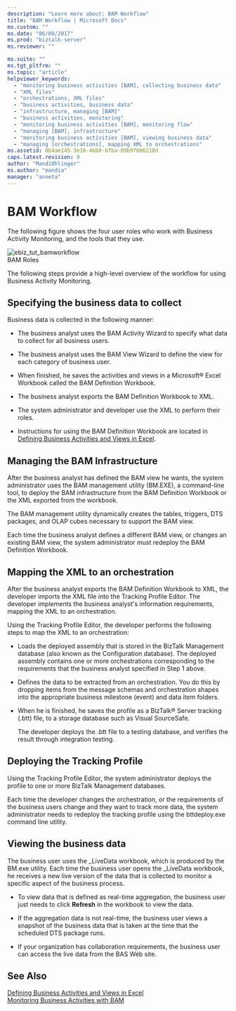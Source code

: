 ```yaml
---
description: "Learn more about: BAM Workflow"
title: "BAM Workflow | Microsoft Docs"
ms.custom: ""
ms.date: "06/08/2017"
ms.prod: "biztalk-server"
ms.reviewer: ""

ms.suite: ""
ms.tgt_pltfrm: ""
ms.topic: "article"
helpviewer_keywords: 
  - "monitoring business activities [BAM], collecting business data"
  - "XML files"
  - "orchestrations, XML files"
  - "business activities, business data"
  - "infrastructure, managing [BAM]"
  - "business activities, monitoring"
  - "monitoring business activities [BAM], monitoring flow"
  - "managing [BAM], infrastructure"
  - "monitoring business activities [BAM], viewing business data"
  - "managing [orchestrations], mapping XML to orchestrations"
ms.assetid: 8b4ae145-3e16-4bb8-bfba-09b9f666218d
caps.latest.revision: 9
author: "MandiOhlinger"
ms.author: "mandia"
manager: "anneta"
---
```

# BAM Workflow
The following figure shows the four user roles who work with Business Activity Monitoring, and the tools that they use.  
  
 ![](../core/media/ebiz-tut-bamworkflow.gif "ebiz_tut_bamworkflow")  
BAM Roles  
  
 The following steps provide a high-level overview of the workflow for using Business Activity Monitoring.  
  
## Specifying the business data to collect  
 Business data is collected in the following manner:  
  
-   The business analyst uses the BAM Activity Wizard to specify what data to collect for all business users.  
  
-   The business analyst uses the BAM View Wizard to define the view for each category of business user.  
  
-   When finished, he saves the activities and views in a Microsoft® Excel Workbook called the BAM Definition Workbook.  
  
-   The business analyst exports the BAM Definition Workbook to XML.  
  
-   The system administrator and developer use the XML to perform their roles.  
  
-   Instructions for using the BAM Definition Workbook are located in [Defining Business Activities and Views in Excel](../core/defining-business-activities-and-views-in-excel.md).  
  
## Managing the BAM Infrastructure  
 After the business analyst has defined the BAM view he wants, the system administrator uses the BAM management utility (BM.EXE), a command-line tool, to deploy the BAM infrastructure from the BAM Definition Workbook or the XML exported from the workbook.  
  
 The BAM management utility dynamically creates the tables, triggers, DTS packages, and OLAP cubes necessary to support the BAM view.  
  
 Each time the business analyst defines a different BAM view, or changes an existing BAM view, the system administrator must redeploy the BAM Definition Workbook.  
  
## Mapping the XML to an orchestration  
 After the business analyst exports the BAM Definition Workbook to XML, the developer imports the XML file into the Tracking Profile Editor. The developer implements the business analyst's information requirements, mapping the XML to an orchestration.  
  
 Using the Tracking Profile Editor, the developer performs the following steps to map the XML to an orchestration:  
  
- Loads the deployed assembly that is stored in the BizTalk Management database (also known as the Configuration database). The deployed assembly contains one or more orchestrations corresponding to the requirements that the business analyst specified in Step 1 above.  
  
- Defines the data to be extracted from an orchestration. You do this by dropping items from the message schemas and orchestration shapes into the appropriate business milestone (event) and data item folders.  
  
- When he is finished, he saves the profile as a BizTalk® Server tracking (.btt) file, to a storage database such as Visual SourceSafe.  
  
  The developer deploys the .btt file to a testing database, and verifies the result through integration testing.  
  
## Deploying the Tracking Profile  
 Using the Tracking Profile Editor, the system administrator deploys the profile to one or more BizTalk Management databases.  
  
 Each time the developer changes the orchestration, or the requirements of the business users change and they want to track more data, the system administrator needs to redeploy the tracking profile using the bttdeploy.exe command line utility.  
  
## Viewing the business data  
 The business user uses the _LiveData workbook, which is produced by the BM.exe utility. Each time the business user opens the _LiveData workbook, he receives a new live version of the data that is collected to monitor a specific aspect of the business process.  
  
-   To view data that is defined as real-time aggregation, the business user just needs to click **Refresh** in the workbook to view the data.  
  
-   If the aggregation data is not real-time, the business user views a snapshot of the business data that is taken at the time that the scheduled DTS package runs.  
  
-   If your organization has collaboration requirements, the business user can access the live data from the BAS Web site.  
  
## See Also  
 [Defining Business Activities and Views in Excel](../core/defining-business-activities-and-views-in-excel.md)   
 [Monitoring Business Activities with BAM](../core/monitoring-business-activities-with-bam.md)
